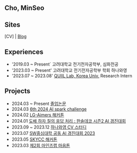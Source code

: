 ## Cho, MinSeo

<!--
**ChoChoMinSeo/ChoChoMinSeo** is a ✨ _special_ ✨ repository because its `README.md` (this file) appears on your GitHub profile.

Here are some ideas to get you started:

- 🔭 I’m currently working on ...
- 🌱 I’m currently learning ...
- 👯 I’m looking to collaborate on ...
- 🤔 I’m looking for help with ...
- 💬 Ask me about ...
- 📫 How to reach me: ...
- 😄 Pronouns: ...
- ⚡ Fun fact: ...
-->
## Sites
[CV] | [Blog](https://velog.io/@_chominseo/posts)

## Experiences
- '2019.03 ~ Present` 고려대학교 전기전자공학부, 심화전공
- '2023.03 ~ Present' 고려대학교 전기전자공학부 학회 하나와영
- '2023.07 ~ 2023.08' [QUIIL Lab, Korea Univ.](https://www.kwaklab.net/) Research Intern

## Projects
- 2024.03 ~ Present [졸업논문](https://github.com/ChoChoMinSeo/sep_rgb)
- 2024.03 [6th 2024 AI spark challenge](https://github.com/ChoChoMinSeo/ai_spark_oaz)
- 2024.02 [LG-Aimers 해커톤](https://github.com/koreaoaz/LG-Aimers2024)
- 2024.01 [도배 하자 질의 응답 처리 : 한솔데코 시즌2 AI 경진대회](https://github.com/ChoChoMinSeo/Dacon_qa)
- 2023.09 ~ 2023.12 [하나와영 CV 스터디](https://github.com/koreaoaz/OAZ_Computer_Vision_2023)
- 2023.07 [SW중심대학 공동 AI 경진대회 2023](https://github.com/KURasengan/Satellite-Image-Building-Area-Segmentation)
- 2023.05 [SKYCC 해커톤](https://github.com/ChoChoMinSeo/mocurMob)
- 2023.03 [제2회 마인즈랩 마음톤](https://github.com/ChoChoMinSeo/ai_ex)
